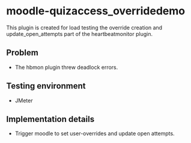 # moodle-quizaccess_overridedemo

This plugin is created for load testing the override creation and update_open_attempts part of the heartbeatmonitor plugin. 

## Problem
* The hbmon plugin threw deadlock errors. 

## Testing environment
* JMeter

## Implementation details
* Trigger moodle to set user-overrides and update open attempts.

